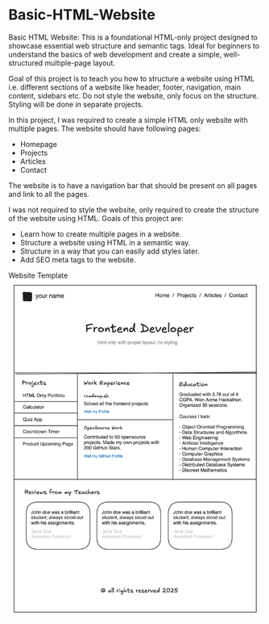 # Basic-HTML-Website
Basic HTML Website: This is a foundational HTML-only project designed to showcase essential web structure and semantic tags. Ideal for beginners to understand the basics of web development and create a simple, well-structured multiple-page layout.

Goal of this project is to teach you how to structure a website using HTML i.e. different sections of a website like header, footer, navigation, main content, sidebars etc. Do not style the website, only focus on the structure. Styling will be done in separate projects.

In this project, I was required to create a simple HTML only website with multiple pages. The website should have following pages:

- Homepage
- Projects
- Articles
- Contact

The website is to have a navigation bar that should be present on all pages and link to all the pages.

I was not required to style the website, only required to create the structure of the website using HTML. Goals of this project are:

- Learn how to create multiple pages in a website.
- Structure a website using HTML in a semantic way.
- Structure in a way that you can easily add styles later.
- Add SEO meta tags to the website.

Website Template![alt text](images/image.png)